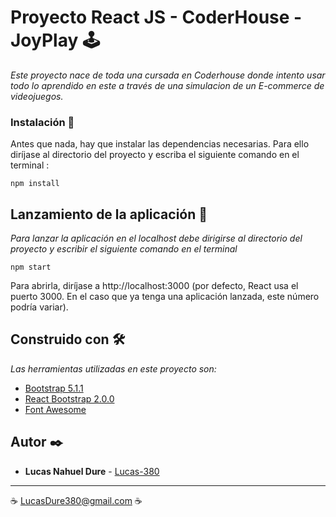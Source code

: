 # Proyecto React JS - CoderHouse - JoyPlay 🕹️

_Este proyecto nace de toda una cursada en Coderhouse donde intento usar todo lo aprendido en este a través de una simulacion de un E-commerce de videojuegos._


### Instalación 🔧

Antes que nada, hay que instalar las dependencias necesarias. Para ello diríjase al directorio del proyecto y escriba el siguiente comando en el terminal :

```
npm install
```

## Lanzamiento de la aplicación 🚀

_Para lanzar la aplicación en el localhost debe dirigirse al directorio del proyecto y escribir el siguiente comando en el terminal_

```
npm start
```

Para abrirla, diríjase a http://localhost:3000 (por defecto, React usa el puerto 3000. En el caso que ya tenga una aplicación lanzada, este número podría variar).

## Construido con 🛠️

_Las herramientas utilizadas en este proyecto son:_

* [Bootstrap 5.1.1](https://getbootstrap.com/docs/5.1/getting-started/introduction/)
* [React Bootstrap 2.0.0](https://react-bootstrap.github.io/)
* [Font Awesome](https://fontawesome.com/)

## Autor ✒️

* **Lucas Nahuel Dure** - [Lucas-380](https://github.com/Lucas-380)

---
☕ LucasDure380@gmail.com ☕
